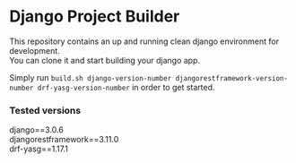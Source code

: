 # Django Project Builder  

This repository contains an up and running clean django environment for development.  
You can clone it and start building your django app.

Simply run ```build.sh django-version-number djangorestframework-version-number drf-yasg-version-number``` in order to get started.  

### Tested versions  
django==3.0.6  
djangorestframework==3.11.0  
drf-yasg==1.17.1
